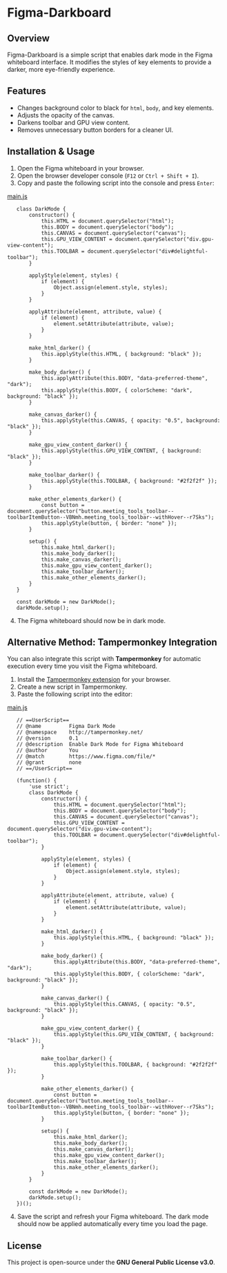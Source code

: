 # Figma-Darkboard

## Overview
Figma-Darkboard is a simple script that enables dark mode in the Figma whiteboard interface. It modifies the styles of key elements to provide a darker, more eye-friendly experience.

## Features
- Changes background color to black for `html`, `body`, and key elements.
- Adjusts the opacity of the canvas.
- Darkens toolbar and GPU view content.
- Removes unnecessary button borders for a cleaner UI.

## Installation & Usage
1. Open the Figma whiteboard in your browser.
2. Open the browser developer console (`F12` or `Ctrl + Shift + I`).
3. Copy and paste the following script into the console and press `Enter`:

[main.js](./main.js)
```
   class DarkMode {
       constructor() {
           this.HTML = document.querySelector("html");
           this.BODY = document.querySelector("body");
           this.CANVAS = document.querySelector("canvas");
           this.GPU_VIEW_CONTENT = document.querySelector("div.gpu-view-content");
           this.TOOLBAR = document.querySelector("div#delightful-toolbar");
       }

       applyStyle(element, styles) {
           if (element) {
               Object.assign(element.style, styles);
           }
       }

       applyAttribute(element, attribute, value) {
           if (element) {
               element.setAttribute(attribute, value);
           }
       }

       make_html_darker() {
           this.applyStyle(this.HTML, { background: "black" });
       }

       make_body_darker() {
           this.applyAttribute(this.BODY, "data-preferred-theme", "dark");
           this.applyStyle(this.BODY, { colorScheme: "dark", background: "black" });
       }

       make_canvas_darker() {
           this.applyStyle(this.CANVAS, { opacity: "0.5", background: "black" });
       }

       make_gpu_view_content_darker() {
           this.applyStyle(this.GPU_VIEW_CONTENT, { background: "black" });
       }

       make_toolbar_darker() {
           this.applyStyle(this.TOOLBAR, { background: "#2f2f2f" });
       }

       make_other_elements_darker() {
           const button = document.querySelector("button.meeting_tools_toolbar--toolbarItemButton--VBNmh.meeting_tools_toolbar--withHover--r7Sks");
           this.applyStyle(button, { border: "none" });
       }

       setup() {
           this.make_html_darker();
           this.make_body_darker();
           this.make_canvas_darker();
           this.make_gpu_view_content_darker();
           this.make_toolbar_darker();
           this.make_other_elements_darker();
       }
   }

   const darkMode = new DarkMode();
   darkMode.setup();
```

4. The Figma whiteboard should now be in dark mode.


## Alternative Method: Tampermonkey Integration
You can also integrate this script with **Tampermonkey** for automatic execution every time you visit the Figma whiteboard.

1. Install the [Tampermonkey extension](https://www.tampermonkey.net/) for your browser.
2. Create a new script in Tampermonkey.
3. Paste the following script into the editor:

[main.js](./main.js)
```
   // ==UserScript==
   // @name         Figma Dark Mode
   // @namespace    http://tampermonkey.net/
   // @version      0.1
   // @description  Enable Dark Mode for Figma Whiteboard
   // @author       You
   // @match        https://www.figma.com/file/*
   // @grant        none
   // ==/UserScript==
   
   (function() {
       'use strict';
       class DarkMode {
           constructor() {
               this.HTML = document.querySelector("html");
               this.BODY = document.querySelector("body");
               this.CANVAS = document.querySelector("canvas");
               this.GPU_VIEW_CONTENT = document.querySelector("div.gpu-view-content");
               this.TOOLBAR = document.querySelector("div#delightful-toolbar");
           }
   
           applyStyle(element, styles) {
               if (element) {
                   Object.assign(element.style, styles);
               }
           }
   
           applyAttribute(element, attribute, value) {
               if (element) {
                   element.setAttribute(attribute, value);
               }
           }
   
           make_html_darker() {
               this.applyStyle(this.HTML, { background: "black" });
           }
   
           make_body_darker() {
               this.applyAttribute(this.BODY, "data-preferred-theme", "dark");
               this.applyStyle(this.BODY, { colorScheme: "dark", background: "black" });
           }
   
           make_canvas_darker() {
               this.applyStyle(this.CANVAS, { opacity: "0.5", background: "black" });
           }
   
           make_gpu_view_content_darker() {
               this.applyStyle(this.GPU_VIEW_CONTENT, { background: "black" });
           }
   
           make_toolbar_darker() {
               this.applyStyle(this.TOOLBAR, { background: "#2f2f2f" });
           }
   
           make_other_elements_darker() {
               const button = document.querySelector("button.meeting_tools_toolbar--toolbarItemButton--VBNmh.meeting_tools_toolbar--withHover--r7Sks");
               this.applyStyle(button, { border: "none" });
           }
   
           setup() {
               this.make_html_darker();
               this.make_body_darker();
               this.make_canvas_darker();
               this.make_gpu_view_content_darker();
               this.make_toolbar_darker();
               this.make_other_elements_darker();
           }
       }
   
       const darkMode = new DarkMode();
       darkMode.setup();
   })();
```

4. Save the script and refresh your Figma whiteboard. The dark mode should now be applied automatically every time you load the page.

## License
This project is open-source under the **GNU General Public License v3.0**.
